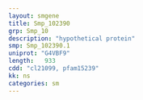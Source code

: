 ```yaml
---
layout: smgene
title: Smp_102390
grp: Smp_10
description: "hypothetical protein"
smp: Smp_102390.1
uniprot: "G4VBF9"
length:   933
cdd: "cl21099, pfam15239"
kk: ns
categories: sm
---
```


